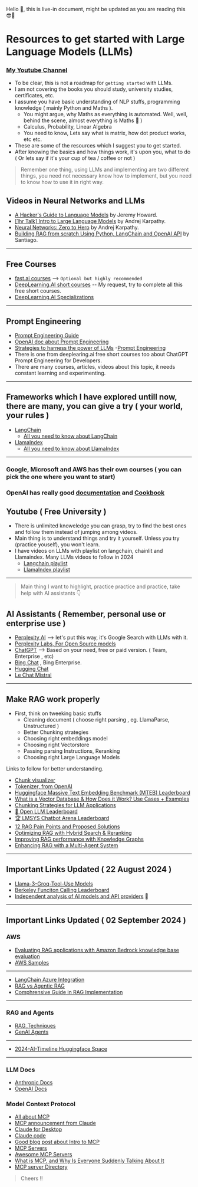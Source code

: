 Hello 👋, this is live-in document, might be updated as you are reading this 😎🧠

# Resources to get started with Large Language Models (LLMs)

### [My Youtube Channel](https://www.youtube.com/@datasciencebasics)

- To be clear, this is not a roadmap for `getting started` with LLMs.
- I am not covering the books you should study, university studies, certificates, etc.
- I assume you have basic understanding of NLP stuffs, programming knowledge ( mainly Python and Maths ).
  - You might argue, why Maths as everything is automated. Well, well, behind the scene, almost everything is Maths 🧠 )
  - Calculus, Probability, Linear Algebra
  - You need to know, Lets say what is matrix, how dot product works, etc etc.
- These are some of the resources which I suggest you to get started.
- After knowing the basics and how things work, it's upon you, what to do ( Or lets say if it's your cup of tea / coffee or not )
> Remember one thing, using LLMs and implementing are two different things, you need not necessary know how to implement, but you need to know how to use it in right way.

## Videos in Neural Networks and LLMs
- [A Hacker's Guide to Language Models](https://youtu.be/jkrNMKz9pWU?si=-PLRJrXB80E27Q_m) by Jeremy Howard.
- [[1hr Talk] Intro to Large Language Models](https://youtu.be/zjkBMFhNj_g?si=hw-BLphS85ORXL7i) by Andrej Karpathy.
- [Neural Networks: Zero to Hero](https://youtube.com/playlist?list=PLAqhIrjkxbuWI23v9cThsA9GvCAUhRvKZ&si=eTu3ESyFvq7JFdPD) by Andrej Karpathy.
- [Building RAG from scratch Using Python, LangChain and OpenAI API](https://youtu.be/BrsocJb-fAo?si=13-fYpjIBp9rmdhw) by Santiago.
---

## Free Courses
- [fast.ai courses](https://www.fast.ai/) --> `Optional but highly recommended`
- [DeepLearning.AI short courses](https://www.deeplearning.ai/short-courses/) -- My request, try to complete all this free short courses.
- [DeepLearning.AI Specializations](https://www.deeplearning.ai/courses/)
---

## Prompt Engineering
- [Prompt Engineering Guide](https://www.promptingguide.ai/)
- [OpenAI doc about Prompt Engineering](https://platform.openai.com/docs/guides/prompt-engineering)
- [Strategies to harness the power of LLMs](https://towardsdatascience.com/how-i-won-singapores-gpt-4-prompt-engineering-competition-34c195a93d41)
-[Prompt Engineering](https://github.com/NirDiamant/Prompt_Engineering) 
- There is one from deeplearing.ai free short courses too about ChatGPT Prompt Engineering for Developers.
- There are many courses, articles, videos about this topic, it needs constant learning and experimenting.
---

## Frameworks which I have explored untill now, there are many, you can give a try ( your world, your rules )
- [LangChain](https://www.langchain.com/)
  - [All you need to know about LangChain](https://youtu.be/EIejozA1W7I?si=rPBJnh7uEWVRa8ce)
- [LlamaIndex](https://www.llamaindex.ai/)
  - [All you need to know about LlamaIndex](https://youtu.be/FbQowFipEP4?si=GIZI73RzJZy1B_cj)
---

### Google, Microsoft and AWS has their own courses ( you can pick the one where you want to start)
### OpenAI has really good [documentation](https://platform.openai.com/docs/introduction) and [Cookbook](https://cookbook.openai.com/)

## Youtube ( Free University )
- There is unlimited knoweledge you can grasp, try to find the best ones and follow them instead of jumping among videos.
- Main thing is to understand things and try it yourself. Unless you try (practice youself), you won't learn.
- I have videos on LLMs with playlist on langchain, chainlit and Llamaindex. Many LLMs videos to follow in 2024
  - [Langchain playlist](https://youtube.com/playlist?list=PLz-qytj7eIWVd1a5SsQ1dzOjVDHdgC1Ck&si=UsnrzCA1kUsYLtLe)
  - [LlamaIndex playlist](https://youtube.com/playlist?list=PLz-qytj7eIWWqLRAJh-Q_fuvs0qH739zz&si=ljn51QFH4qbFL3uz)
---

> Main thing I want to highlight, practice practice and practice, take help with AI assistants 👇
 
## AI Assistants ( Remember, personal use or enterprise use )
- [Perplexity AI](https://perplexity.ai/pro?referral_code=YAWB6JNV) --> let's put this way, it's Google Search with LLMs with it.
- [Perplexity Labs, For Open Source models](https://labs.perplexity.ai/)
- [ChatGPT](https://chat.openai.com/) --> Based on your need, free or paid version. ( Team, Enterprise , etc)
- [Bing Chat](https://www.bing.com/search?q=Bing+AI&showconv=1&FORM=hpcodx) , Bing Enterprise.
- [Hugging Chat](https://huggingface.co/chat/)
- [Le Chat Mistral](https://chat.mistral.ai)

---

## Make RAG work properly
- First, think on tweeking basic stuffs
    - Cleaning document ( choose right parsing , eg. LlamaParse, Unstructured )
    - Better Chunking strategies
    - Choosing right embeddings model
    - Choosing right Vectorstore
    - Passing parsing Instructions, Reranking
    - Choosing right Large Language Models
 
Links to follow for better understanding.

- [Chunk visualizer](https://huggingface.co/spaces/m-ric/chunk_visualizer)
- [Tokenizer, from OpenAI](https://platform.openai.com/tokenizer)
- [Huggingface Massive Text Embedding Benchmark (MTEB) Leaderboard](https://huggingface.co/spaces/mteb/leaderboard)
- [What is a Vector Database & How Does it Work? Use Cases + Examples](https://www.pinecone.io/learn/vector-database/)
- [Chunking Strategies for LLM Applications](https://www.pinecone.io/learn/chunking-strategies/)
- [🤗 Open LLM Leaderboard](https://huggingface.co/spaces/HuggingFaceH4/open_llm_leaderboard)
- [🏆 LMSYS Chatbot Arena Leaderboard](https://chat.lmsys.org/)
- [12 RAG Pain Points and Proposed Solutions](https://towardsdatascience.com/12-rag-pain-points-and-proposed-solutions-43709939a28c)
- [Optimizing RAG with Hybrid Search & Reranking](https://superlinked.com/vectorhub/optimizing-rag-with-hybrid-search-and-reranking)
- [Improving RAG performance with Knowledge Graphs](https://superlinked.com/vectorhub/improving-rag-performance-with-knowledge-graphs)
- [Enhancing RAG with a Multi-Agent System](https://superlinked.com/vectorhub/enhancing-rag-with-a-multi-agent-system)

-----
## Important Links Updated ( 22 August 2024 )
- [Llama-3-Groq-Tool-Use Models](https://wow.groq.com/introducing-llama-3-groq-tool-use-models/)
- [Berkeley Funciton Calling Leaderboard](https://gorilla.cs.berkeley.edu/leaderboard.html#leaderboard)
- [Independent analysis of AI models and API providers](https://artificialanalysis.ai/) :pushpin:

----
## Important Links Updated ( 02 September 2024 )
### AWS
- [Evaluating RAG applications with Amazon Bedrock knowledge base evaluation](https://aws.amazon.com/blogs/machine-learning/evaluating-rag-applications-with-amazon-bedrock-knowledge-base-evaluation/)
- [AWS Samples](https://github.com/aws-samples)

----
- [LangChain Azure Integration](https://devblogs.microsoft.com/azure-sql/langchain-with-sqlvectorstore/)
- [RAG vs Agentic RAG](https://www.analyticsvidhya.com/blog/2024/11/rag-vs-agentic-rag/)
- [Comphrensive Guide in RAG Implementation](https://newsletter.armand.so/p/comprehensive-guide-rag-implementations)
----

### RAG and Agents
- [RAG_Techniques](https://github.com/NirDiamant/RAG_Techniques)
- [GenAI Agents](https://github.com/NirDiamant/GenAI_Agents)

----
- [2024-AI-Timeline Huggingface Space](https://huggingface.co/spaces/reach-vb/2024-ai-timeline)

---

### LLM Docs
- [Anthropic Docs](https://docs.anthropic.com/en/home)
- [OpenAI Docs](https://platform.openai.com/docs/overview)

### Model Context Protocol
- [All about MCP](https://modelcontextprotocol.io/introduction)
- [MCP announcement from Claude](https://www.anthropic.com/news/model-context-protocol)
- [Claude for Desktop](https://claude.ai/download)
- [Claude code](https://docs.anthropic.com/en/docs/agents-and-tools/claude-code/overview)
- [Good blog post about Intro to MCP](https://blog.aitoolhouse.com/introduction-to-the-model-context-protocol-mcp-a-developers-guide-to-the-mcp-for-smarter-ai-assistants/)
- [MCP Servers](https://github.com/modelcontextprotocol/servers)
- [Awesome MCP Servers](https://github.com/punkpeye/awesome-mcp-servers)
- [What is MCP, and Why Is Everyone Suddenly Talking About It](https://huggingface.co/blog/Kseniase/mcp)
- [MCP server Directory](https://www.pulsemcp.com/servers)
  
> Cheers !!
